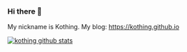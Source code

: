 ### Hi there 👋
My nickname is Kothing. 
My blog: <https://kothing.github.io>

[![kothing github stats](https://github-readme-stats.vercel.app/api?username=kothing&show_icons=true)](https://github.com/kothing)
